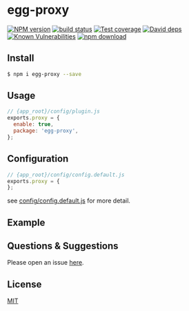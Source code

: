 # egg-proxy

[![NPM version][npm-image]][npm-url]
[![build status][travis-image]][travis-url]
[![Test coverage][codecov-image]][codecov-url]
[![David deps][david-image]][david-url]
[![Known Vulnerabilities][snyk-image]][snyk-url]
[![npm download][download-image]][download-url]

[npm-image]: https://img.shields.io/npm/v/egg-proxy.svg?style=flat-square
[npm-url]: https://npmjs.org/package/egg-proxy
[travis-image]: https://img.shields.io/travis/eggjs/egg-proxy.svg?style=flat-square
[travis-url]: https://travis-ci.org/eggjs/egg-proxy
[codecov-image]: https://img.shields.io/codecov/c/github/eggjs/egg-proxy.svg?style=flat-square
[codecov-url]: https://codecov.io/github/eggjs/egg-proxy?branch=master
[david-image]: https://img.shields.io/david/eggjs/egg-proxy.svg?style=flat-square
[david-url]: https://david-dm.org/eggjs/egg-proxy
[snyk-image]: https://snyk.io/test/npm/egg-proxy/badge.svg?style=flat-square
[snyk-url]: https://snyk.io/test/npm/egg-proxy
[download-image]: https://img.shields.io/npm/dm/egg-proxy.svg?style=flat-square
[download-url]: https://npmjs.org/package/egg-proxy

<!--
Description here.
-->

## Install

```bash
$ npm i egg-proxy --save
```

## Usage

```js
// {app_root}/config/plugin.js
exports.proxy = {
  enable: true,
  package: 'egg-proxy',
};
```

## Configuration

```js
// {app_root}/config/config.default.js
exports.proxy = {
};
```

see [config/config.default.js](config/config.default.js) for more detail.

## Example

<!-- example here -->

## Questions & Suggestions

Please open an issue [here](https://github.com/eggjs/egg/issues).

## License

[MIT](LICENSE)

